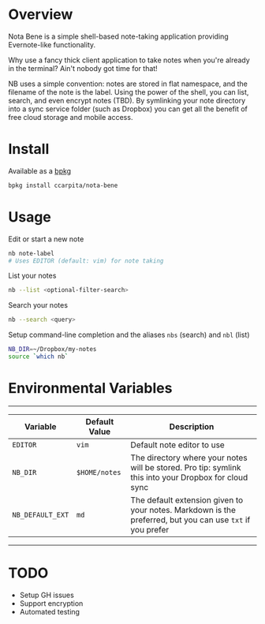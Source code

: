 # Overview

Nota Bene is a simple shell-based note-taking application providing Evernote-like functionality.

Why use a fancy thick client application to take notes when you're already in the terminal?  Ain't nobody got time for that!

NB uses a simple convention: notes are stored in flat namespace, and the filename of the note is the label.  Using the power of the shell, you can list, search, and even encrypt notes (TBD).  By symlinking your note directory into a sync service folder (such as Dropbox) you can get all the benefit of free cloud storage and mobile access.

# Install

Available as a [bpkg](http://www.bpkg.io/)
```sh
bpkg install ccarpita/nota-bene
```

# Usage

Edit or start a new note

```sh
nb note-label
# Uses EDITOR (default: vim) for note taking
```

List your notes
```sh
nb --list <optional-filter-search>
```

Search your notes
```sh
nb --search <query>
```

Setup command-line completion and the aliases `nbs` (search) and `nbl` (list)
```sh
NB_DIR=~/Dropbox/my-notes
source `which nb`
```

# Environmental Variables

------------------------------------------
| Variable | Default Value | Description |
| -------- | ------------- | ----------- |
| `EDITOR` | `vim` | Default note editor to use |
| `NB_DIR` | `$HOME/notes` | The directory where your notes will be stored.  Pro tip: symlink this into your Dropbox for cloud sync |
| `NB_DEFAULT_EXT` | `md`  | The default extension given to your notes.  Markdown is the preferred, but you can use `txt` if you prefer |
------------------------------------------

# TODO

* Setup GH issues
* Support encryption
* Automated testing

